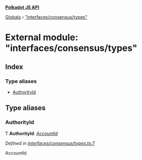 **[Polkadot JS API](../README.md)**

[Globals](../globals.md) › ["interfaces/consensus/types"](_interfaces_consensus_types_.md)

# External module: "interfaces/consensus/types"

## Index

### Type aliases

* [AuthorityId](_interfaces_consensus_types_.md#authorityid)

## Type aliases

###  AuthorityId

Ƭ **AuthorityId**: *[AccountId](../classes/_primitive_generic_accountid_.accountid.md)*

*Defined in [interfaces/consensus/types.ts:7](https://github.com/polkadot-js/api/blob/3e3d036/packages/types/src/interfaces/consensus/types.ts#L7)*

AccountId